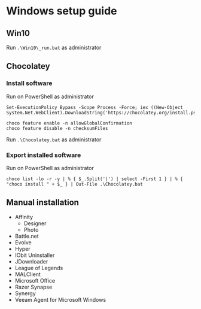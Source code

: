 # Windows setup guide

## Win10
Run `.\Win10\_run.bat` as administrator

## Chocolatey

### Install software
Run on PowerShell as administrator
```
Set-ExecutionPolicy Bypass -Scope Process -Force; iex ((New-Object System.Net.WebClient).DownloadString('https://chocolatey.org/install.ps1'))

choco feature enable -n allowGlobalConfirmation
choco feature disable -n checksumFiles
```
Run `.\Chocolatey.bat` as administrator

### Export installed software
Run on PowerShell as administrator
```
choco list -lo -r -y | % { $_.Split('|') | select -First 1 } | % { "choco install " + $_ } | Out-File .\Chocolatey.bat
```

## Manual installation
- Affinity
  - Designer
  - Photo
- Battle.net
- Evolve
- Hyper
- IObit Uninstaller
- JDownloader
- League of Legends
- MALClient
- Microsoft Office
- Razer Synapse
- Synergy
- Veeam Agent for Microsoft Windows
